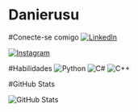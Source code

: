 # Danierusu

#Conecte-se comigo
[![LinkedIn](https://img.shields.io/badge/LinkedIn-000?style=for-the-badge&logo=linkedin&logoColor=0E76A8)](https://www.linkedin.com/in/júlio-daniel-libório-678313251/)

[![Instagram](https://img.shields.io/badge/Instagram-000?style=for-the-badge&logo=instagram)](https://www.instagram.com/danierusuru/)

#Habilidades
![Python](https://img.shields.io/badge/Python-000?style=for-the-badge&logo=python) 
![C#](https://img.shields.io/badge/C%23-000?style=for-the-badge&logo=c-sharp&logoColor=823085) 
![C++](https://img.shields.io/badge/C%2B%2B-000?style=for-the-badge&logo=c%2B%2B&logoColor=00599C)

#GitHub Stats

![GitHub Stats](https://github-readme-stats.vercel.app/api?username=Danierusu&theme=transparent&bg_color=000&border_color=30A3DC&show_icons=true&icon_color=30A3DC&title_color=E94D5F&text_color=FFF)


